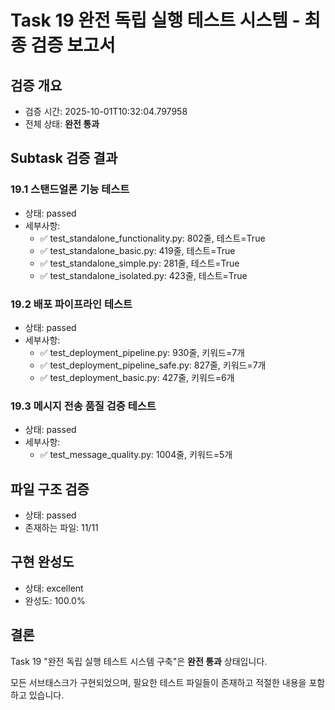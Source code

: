 # Task 19 완전 독립 실행 테스트 시스템 - 최종 검증 보고서

## 검증 개요
- 검증 시간: 2025-10-01T10:32:04.797958
- 전체 상태: **완전 통과**

## Subtask 검증 결과

### 19.1 스탠드얼론 기능 테스트
- 상태: passed
- 세부사항:
  - ✅ test_standalone_functionality.py: 802줄, 테스트=True
  - ✅ test_standalone_basic.py: 419줄, 테스트=True
  - ✅ test_standalone_simple.py: 281줄, 테스트=True
  - ✅ test_standalone_isolated.py: 423줄, 테스트=True

### 19.2 배포 파이프라인 테스트
- 상태: passed
- 세부사항:
  - ✅ test_deployment_pipeline.py: 930줄, 키워드=7개
  - ✅ test_deployment_pipeline_safe.py: 827줄, 키워드=7개
  - ✅ test_deployment_basic.py: 427줄, 키워드=6개

### 19.3 메시지 전송 품질 검증 테스트
- 상태: passed
- 세부사항:
  - ✅ test_message_quality.py: 1004줄, 키워드=5개

## 파일 구조 검증
- 상태: passed
- 존재하는 파일: 11/11

## 구현 완성도
- 상태: excellent
- 완성도: 100.0%

## 결론
Task 19 "완전 독립 실행 테스트 시스템 구축"은 **완전 통과** 상태입니다.

모든 서브태스크가 구현되었으며, 필요한 테스트 파일들이 존재하고 적절한 내용을 포함하고 있습니다.
